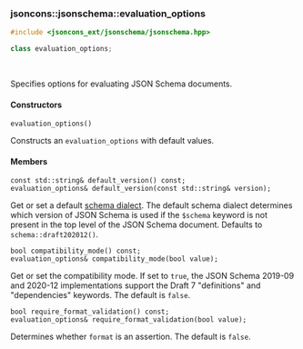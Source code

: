### jsoncons::jsonschema::evaluation_options

```cpp
#include <jsoncons_ext/jsonschema/jsonschema.hpp>

class evaluation_options;
```

<br>

Specifies options for evaluating JSON Schema documents.

#### Constructors

    evaluation_options()
Constructs an `evaluation_options` with default values. 

#### Members

    const std::string& default_version() const;
    evaluation_options& default_version(const std::string& version); 
Get or set a default [schema dialect](schema_dialect.md). The default
schema dialect determines which version of JSON Schema is used if the `$schema` 
keyword is not present in the top level of the JSON Schema document. 
Defaults to `schema::draft202012()`.

    bool compatibility_mode() const;
    evaluation_options& compatibility_mode(bool value); 
Get or set the compatibility mode. If set to `true`, the JSON Schema 2019-09
and 2020-12 implementations support the Draft 7 "definitions" and 
"dependencies" keywords. The default is `false`. 

    bool require_format_validation() const;
    evaluation_options& require_format_validation(bool value); 
Determines whether `format` is an assertion. The default is `false`. 

